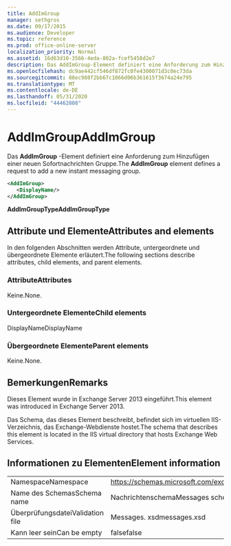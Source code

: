```yaml
---
title: AddImGroup
manager: sethgros
ms.date: 09/17/2015
ms.audience: Developer
ms.topic: reference
ms.prod: office-online-server
localization_priority: Normal
ms.assetid: 16d63d10-3566-4eda-802a-fcef5458d2e7
description: Das AddImGroup-Element definiert eine Anforderung zum Hinzufügen einer neuen Sofortnachrichten Gruppe.
ms.openlocfilehash: dc9ae442cf546df872fc0fe4300071d3c0ec73da
ms.sourcegitcommit: 88ec988f2bb67c1866d06b361615f3674a24e795
ms.translationtype: MT
ms.contentlocale: de-DE
ms.lasthandoff: 05/31/2020
ms.locfileid: "44462808"
---
```

# <a name="addimgroup"></a><span data-ttu-id="901c4-103">AddImGroup</span><span class="sxs-lookup"><span data-stu-id="901c4-103">AddImGroup</span></span>

<span data-ttu-id="901c4-104">Das **AddImGroup** -Element definiert eine Anforderung zum Hinzufügen einer neuen Sofortnachrichten Gruppe.</span><span class="sxs-lookup"><span data-stu-id="901c4-104">The **AddImGroup** element defines a request to add a new instant messaging group.</span></span> 
  
```XML
<AddImGroup>
   <DisplayName/>
</AddImGroup>
```

 <span data-ttu-id="901c4-105">**AddImGroupType**</span><span class="sxs-lookup"><span data-stu-id="901c4-105">**AddImGroupType**</span></span>
## <a name="attributes-and-elements"></a><span data-ttu-id="901c4-106">Attribute und Elemente</span><span class="sxs-lookup"><span data-stu-id="901c4-106">Attributes and elements</span></span>

<span data-ttu-id="901c4-107">In den folgenden Abschnitten werden Attribute, untergeordnete und übergeordnete Elemente erläutert.</span><span class="sxs-lookup"><span data-stu-id="901c4-107">The following sections describe attributes, child elements, and parent elements.</span></span>
  
### <a name="attributes"></a><span data-ttu-id="901c4-108">Attribute</span><span class="sxs-lookup"><span data-stu-id="901c4-108">Attributes</span></span>

<span data-ttu-id="901c4-109">Keine.</span><span class="sxs-lookup"><span data-stu-id="901c4-109">None.</span></span>
  
### <a name="child-elements"></a><span data-ttu-id="901c4-110">Untergeordnete Elemente</span><span class="sxs-lookup"><span data-stu-id="901c4-110">Child elements</span></span>

<span data-ttu-id="901c4-111">DisplayName</span><span class="sxs-lookup"><span data-stu-id="901c4-111">DisplayName</span></span>
  
### <a name="parent-elements"></a><span data-ttu-id="901c4-112">Übergeordnete Elemente</span><span class="sxs-lookup"><span data-stu-id="901c4-112">Parent elements</span></span>

<span data-ttu-id="901c4-113">Keine.</span><span class="sxs-lookup"><span data-stu-id="901c4-113">None.</span></span>
  
## <a name="remarks"></a><span data-ttu-id="901c4-114">Bemerkungen</span><span class="sxs-lookup"><span data-stu-id="901c4-114">Remarks</span></span>

<span data-ttu-id="901c4-115">Dieses Element wurde in Exchange Server 2013 eingeführt.</span><span class="sxs-lookup"><span data-stu-id="901c4-115">This element was introduced in Exchange Server 2013.</span></span>
  
<span data-ttu-id="901c4-116">Das Schema, das dieses Element beschreibt, befindet sich im virtuellen IIS-Verzeichnis, das Exchange-Webdienste hostet.</span><span class="sxs-lookup"><span data-stu-id="901c4-116">The schema that describes this element is located in the IIS virtual directory that hosts Exchange Web Services.</span></span>
  
## <a name="element-information"></a><span data-ttu-id="901c4-117">Informationen zu Elementen</span><span class="sxs-lookup"><span data-stu-id="901c4-117">Element information</span></span>

|||
|:-----|:-----|
|<span data-ttu-id="901c4-118">Namespace</span><span class="sxs-lookup"><span data-stu-id="901c4-118">Namespace</span></span>  <br/> |https://schemas.microsoft.com/exchange/services/2006/messages  <br/> |
|<span data-ttu-id="901c4-119">Name des Schemas</span><span class="sxs-lookup"><span data-stu-id="901c4-119">Schema name</span></span>  <br/> |<span data-ttu-id="901c4-120">Nachrichtenschema</span><span class="sxs-lookup"><span data-stu-id="901c4-120">Messages schema</span></span>  <br/> |
|<span data-ttu-id="901c4-121">Überprüfungsdatei</span><span class="sxs-lookup"><span data-stu-id="901c4-121">Validation file</span></span>  <br/> |<span data-ttu-id="901c4-122">Messages. xsd</span><span class="sxs-lookup"><span data-stu-id="901c4-122">messages.xsd</span></span>  <br/> |
|<span data-ttu-id="901c4-123">Kann leer sein</span><span class="sxs-lookup"><span data-stu-id="901c4-123">Can be empty</span></span>  <br/> |<span data-ttu-id="901c4-124">false</span><span class="sxs-lookup"><span data-stu-id="901c4-124">false</span></span>  <br/> |
   

